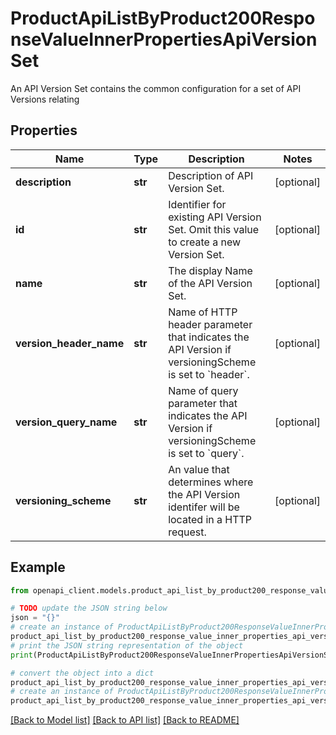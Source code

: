 # ProductApiListByProduct200ResponseValueInnerPropertiesApiVersionSet

An API Version Set contains the common configuration for a set of API Versions relating 

## Properties

Name | Type | Description | Notes
------------ | ------------- | ------------- | -------------
**description** | **str** | Description of API Version Set. | [optional] 
**id** | **str** | Identifier for existing API Version Set. Omit this value to create a new Version Set. | [optional] 
**name** | **str** | The display Name of the API Version Set. | [optional] 
**version_header_name** | **str** | Name of HTTP header parameter that indicates the API Version if versioningScheme is set to &#x60;header&#x60;. | [optional] 
**version_query_name** | **str** | Name of query parameter that indicates the API Version if versioningScheme is set to &#x60;query&#x60;. | [optional] 
**versioning_scheme** | **str** | An value that determines where the API Version identifer will be located in a HTTP request. | [optional] 

## Example

```python
from openapi_client.models.product_api_list_by_product200_response_value_inner_properties_api_version_set import ProductApiListByProduct200ResponseValueInnerPropertiesApiVersionSet

# TODO update the JSON string below
json = "{}"
# create an instance of ProductApiListByProduct200ResponseValueInnerPropertiesApiVersionSet from a JSON string
product_api_list_by_product200_response_value_inner_properties_api_version_set_instance = ProductApiListByProduct200ResponseValueInnerPropertiesApiVersionSet.from_json(json)
# print the JSON string representation of the object
print(ProductApiListByProduct200ResponseValueInnerPropertiesApiVersionSet.to_json())

# convert the object into a dict
product_api_list_by_product200_response_value_inner_properties_api_version_set_dict = product_api_list_by_product200_response_value_inner_properties_api_version_set_instance.to_dict()
# create an instance of ProductApiListByProduct200ResponseValueInnerPropertiesApiVersionSet from a dict
product_api_list_by_product200_response_value_inner_properties_api_version_set_from_dict = ProductApiListByProduct200ResponseValueInnerPropertiesApiVersionSet.from_dict(product_api_list_by_product200_response_value_inner_properties_api_version_set_dict)
```
[[Back to Model list]](../README.md#documentation-for-models) [[Back to API list]](../README.md#documentation-for-api-endpoints) [[Back to README]](../README.md)



